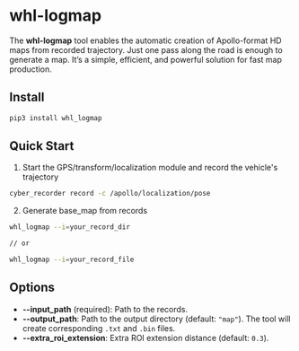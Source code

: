 # whl-logmap

The **whl-logmap** tool enables the automatic creation of Apollo-format HD maps from recorded trajectory. Just one pass along the road is enough to generate a map. It’s a simple, efficient, and powerful solution for fast map production.

## Install

```bash
pip3 install whl_logmap
```

## Quick Start
1. Start the GPS/transform/localization module and record the vehicle's trajectory
```bash
cyber_recorder record -c /apollo/localization/pose
```
2. Generate base_map from records

```bash
whl_logmap --i=your_record_dir

// or

whl_logmap --i=your_record_file
```

## Options

- **--input_path** (required): Path to the records.
- **--output_path**: Path to the output directory (default: `"map"`). The tool will create corresponding `.txt` and `.bin` files.
- **--extra_roi_extension**: Extra ROI extension distance (default: `0.3`).

